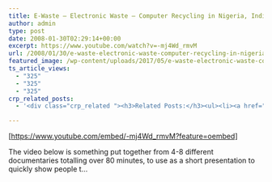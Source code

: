 ```yaml
---
title: E-Waste – Electronic Waste – Computer Recycling in Nigeria, India, Mexico and China
author: admin
type: post
date: 2008-01-30T02:29:14+00:00
excerpt: https://www.youtube.com/watch?v=-mj4Wd_rmvM
url: /2008/01/30/e-waste-electronic-waste-computer-recycling-in-nigeria-india-mexico-and-china/
featured_image: /wp-content/uploads/2017/05/e-waste-electronic-waste-compute.jpg
ts_article_views:
  - "325"
  - "325"
  - "325"
crp_related_posts:
  - '<div class="crp_related "><h3>Related Posts:</h3><ul><li><a href="https://scdhub.org/2017/12/25/wastewater-treatment-and-biosolids-management/"    ><img src="https://scdhub.org/wp-content/uploads/2017/12/wastewater-treatment-and-biosoli-150x150.jpg" alt="Wastewater treatment and Biosolids management" title="Wastewater treatment and Biosolids management" width="150" height="150" class="crp_thumb crp_featured" /><span class="crp_title">Wastewater treatment and Biosolids management</span></a></li><li><a href="https://scdhub.org/2017/06/11/single-stream-recycling-leading-the-way-to-zero-waste/"    ><img src="https://scdhub.org/wp-content/uploads/2017/06/single-stream-recycling-8212-leading-the-way-to-zero-waste-150x150.jpg" alt="Single-Stream Recycling &#8212; Leading the Way to Zero Waste" title="Single-Stream Recycling &#8212; Leading the Way to Zero Waste" width="150" height="150" class="crp_thumb crp_featured" /><span class="crp_title">Single-Stream Recycling &#8212; Leading the Way to&hellip;</span></a></li><li><a href="https://scdhub.org/2018/01/06/household-and-neighborhood-sanitation-infrastructures-excreta-wastewater-disposal-in-developing-countries/"    ><img src="https://scdhub.org/wp-content/plugins/contextual-related-posts/default.png" alt="Household and neighborhood Sanitation Infrastructures: Excreta, wastewater disposal in developing countries" title="Household and neighborhood Sanitation Infrastructures: Excreta, wastewater disposal in developing countries" width="150" height="150" class="crp_thumb crp_default" /><span class="crp_title">Household and neighborhood Sanitation&hellip;</span></a></li><li><a href="https://scdhub.org/2017/12/29/walking-in-sabinas-shoes-world-vision/"    ><img src="https://scdhub.org/wp-content/uploads/2017/12/walking-in-sabinas-shoes-world-v-150x150.jpg" alt="Walking in Sabinas Shoes &#8211; World Vision" title="Walking in Sabinas Shoes &#8211; World Vision" width="150" height="150" class="crp_thumb crp_featured" /><span class="crp_title">Walking in Sabinas Shoes &#8211; World Vision</span></a></li><li><a href="https://scdhub.org/2018/01/06/sanitation-in-emergencies/"    ><img src="https://scdhub.org/wp-content/plugins/contextual-related-posts/default.png" alt="Sanitation in Emergencies" title="Sanitation in Emergencies" width="150" height="150" class="crp_thumb crp_default" /><span class="crp_title">Sanitation in Emergencies</span></a></li><li><a href="https://scdhub.org/2017/07/24/tiny-homestealth-camperconversion-van-built-in-180-hours/"    ><img src="https://scdhub.org/wp-content/uploads/2017/07/tiny-home-stealth-camper-conversion-van-built-in-180-hours-150x150.jpg" alt="Tiny Home/Stealth Camper/Conversion Van Built In 180 Hours" title="Tiny Home/Stealth Camper/Conversion Van Built In 180 Hours" width="150" height="150" class="crp_thumb crp_featured" /><span class="crp_title">Tiny Home/Stealth Camper/Conversion Van Built In 180 Hours</span></a></li></ul><div class="crp_clear"></div></div>'

---
```

[https://www.youtube.com/embed/-mj4Wd_rmvM?feature=oembed] 

The video below is something put together from 4-8 different documentaries totalling over 80 minutes, to use as a short presentation to quickly show people t&#8230;